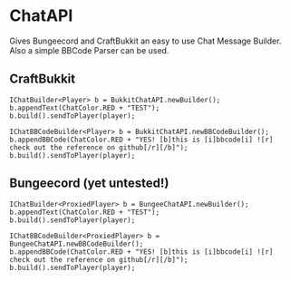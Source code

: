 ChatAPI
=======

Gives Bungeecord and CraftBukkit an easy to use Chat Message Builder. Also a simple BBCode Parser can be used.

CraftBukkit
-----------
```
IChatBuilder<Player> b = BukkitChatAPI.newBuilder();
b.appendText(ChatColor.RED + "TEST");
b.build().sendToPlayer(player);
```

```
IChatBBCodeBuilder<Player> b = BukkitChatAPI.newBBCodeBuilder();
b.appendBBCode(ChatColor.RED + "YES! [b]this is [i]bbcode[i] ![r] check out the reference on github[/r][/b]");
b.build().sendToPlayer(player);
```

Bungeecord (yet untested!)
-----------
```
IChatBuilder<ProxiedPlayer> b = BungeeChatAPI.newBuilder();
b.appendText(ChatColor.RED + "TEST");
b.build().sendToPlayer(player);
```

```
IChatBBCodeBuilder<ProxiedPlayer> b = BungeeChatAPI.newBBCodeBuilder();
b.appendBBCode(ChatColor.RED + "YES! [b]this is [i]bbcode[i] ![r] check out the reference on github[/r][/b]");
b.build().sendToPlayer(player);
```
